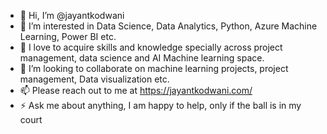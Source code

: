 - 👋  Hi, I’m @jayantkodwani
- 👀 I’m interested in Data Science, Data Analytics, Python, Azure Machine Learning, Power BI etc.
- 🌱 I love to acquire skills and knowledge specially across project management, data science and AI Machine learning space. 
- 💞️ I’m looking to collaborate on machine learning projects, project management, Data visualization etc.
- 📫 Please reach out to me at https://jayantkodwani.com/
- ⚡️ Ask me about anything, I am happy to help, only if the ball is in my court

<!---
jayantkodwani/jayantkodwani is a ✨ special ✨ repository because its `README.md` (this file) appears on your GitHub profile.
You can click the Preview link to take a look at your changes.
--->
